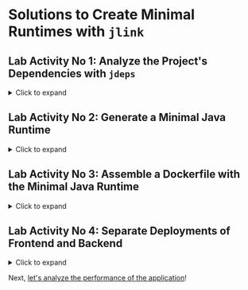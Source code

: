 # Solutions to Create Minimal Runtimes with `jlink`

## **Lab Activity No 1**: Analyze the Project's Dependencies with `jdeps`

<details>
<summary>Click to expand</summary>

After running:
```shell
# unix/macOS specific command
jdeps --class-path '../lib/*' --ignore-missing-deps --print-module-deps --multi-release 25 out/

# Windows specific commands
jdeps --class-path '..\lib\*' --ignore-missing-deps --print-module-deps --multi-release 25 out/
```

the output should be:

```shell
java.base,java.net.http,java.sql,jdk.httpserver
```
</details>

## **Lab Activity No 2**: Generate a Minimal Java Runtime

<details>
<summary>Click to expand</summary>

Final `jlink` command should look like:

```shell
jlink --add-modules java.base,java.net.http,java.sql,jdk.httpserver --no-man-pages --no-header-files --compress=zip-9 --output javaruntime
```
</details>

## **Lab Activity No 3**: Assemble a Dockerfile with the Minimal Java Runtime


<details>
<summary>Click to expand</summary>

```dockerfile
# Define your base image
FROM container-registry.oracle.com/java/openjdk:25-oraclelinux9 as jre-build

RUN $JAVA_HOME/bin/jlink \
--add-modules jdk.compiler,java.base,java.net.http,java.sql,jdk.httpserver \
--no-man-pages \
--no-header-files \
--compress=zip-9 \
--output javaruntime

# Define your base image
FROM oraclelinux:9-slim

ENV JAVA_HOME /usr/java/openjdk-25
ENV PATH $JAVA_HOME/bin:$PATH
COPY --from=jre-build /javaruntime $JAVA_HOME

WORKDIR app

# Continue with your application deployment
COPY ./lib /app/lib
COPY ./D_bday_jlink/src/main /app

RUN groupadd -r appuser && useradd -r -g appuser appuser
USER appuser

ENV JDK_JAVA_OPTIONS "--enable-preview"

ENTRYPOINT java --class-path 'lib/*' java/eu/ammbra/bday/Organizer.java "./resources/store/events.json" 8081
```
</details>

## **Lab Activity No 4**: Separate Deployments of Frontend and Backend

<details>
<summary>Click to expand</summary>

The final `Dockerfile.web` looks as following:

```dockerfile
# Step 1: Build the custom Java runtime
FROM container-registry.oracle.com/java/openjdk:25-oraclelinux9 as jre-build

RUN $JAVA_HOME/bin/jlink \
--add-modules jdk.compiler,jdk.httpserver \
--no-man-pages \
--no-header-files \
--compress=zip-9 \
--output javaruntime

# Step 2: Create the runtime environment
FROM oraclelinux:9-slim

# Set Java environment variables
ENV JAVA_HOME /usr/java/openjdk-25
ENV PATH $JAVA_HOME/bin:$PATH

# Copy the custom Java runtime from the first stage
COPY --from=jre-build /javaruntime $JAVA_HOME

# Set the working directory
WORKDIR /web

# Copy static files into the container
COPY ./static /web

# Create a non-root user and switch to it
RUN groupadd -r appuser && useradd -r -g appuser appuser && chown -R appuser:appuser /web
USER appuser

# Expose the HTTP port
EXPOSE 8002

# Start jwebserver with proper settings
ENTRYPOINT jwebserver --port 8002 --directory /web -b 0.0.0.0
```
</details>

Next, [let's analyze the performance of the application](../E_bday_jfr/README.md)!
